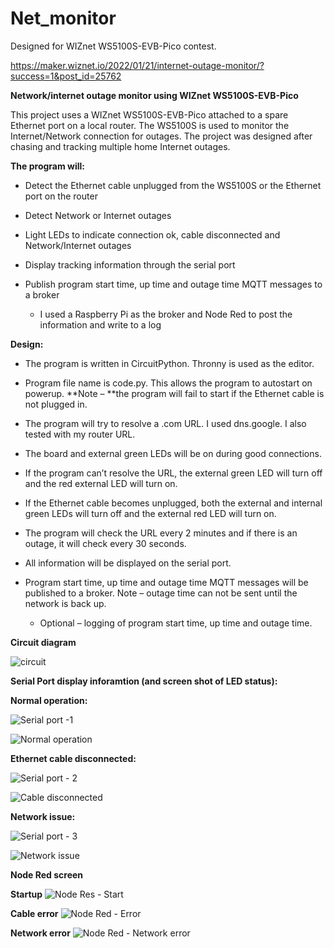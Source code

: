 # Net_monitor

Designed for WIZnet WS5100S-EVB-Pico contest.

https://maker.wiznet.io/2022/01/21/internet-outage-monitor/?success=1&post_id=25762

**Network/internet outage monitor using WIZnet WS5100S-EVB-Pico**

This project uses a WIZnet WS5100S-EVB-Pico attached to a spare Ethernet port on a local router. The WS5100S is used to monitor the Internet/Network connection for outages. The project was designed after chasing and tracking multiple home Internet outages.  


**The program will:**

- Detect the Ethernet cable unplugged from the WS5100S or the Ethernet port on the router

- Detect Network or Internet outages

- Light LEDs to indicate connection ok, cable disconnected and Network/Internet outages

- Display tracking information through the serial port

- Publish program start time, up time and outage time MQTT messages to a broker

  - I used a Raspberry Pi as the broker and Node Red to post the information and write to a log 


**Design:**
- The program is written in CircuitPython. Thronny is used as the editor.

- Program file name is code.py. This allows the program to autostart on powerup. **Note – **the program will fail to start if the Ethernet cable is not plugged in.

- The program will try to resolve a .com URL. I used dns.google. I also tested with my router URL.

- The board and external green LEDs will be on during good connections.

- If the program can’t resolve the URL, the external green LED will turn off and the red external LED will turn on.

- If the Ethernet cable becomes unplugged, both the external and internal green LEDs will turn off and the external red LED will turn on.

- The program will check the URL every 2 minutes and if there is an outage, it will check every 30 seconds.

- All information will be displayed on the serial port.

- Program start time, up time and outage time MQTT messages will be published to a broker. Note – outage time can not be sent until the network is back up.

  - Optional – logging of program start time, up time and outage time.

**Circuit diagram**

![circuit](https://user-images.githubusercontent.com/13513067/164536405-280b8052-20c9-4218-bf58-c11763f9d29a.jpg)

**Serial Port display inforamtion (and screen shot of LED status):**

**Normal operation:**

![Serial port -1](https://user-images.githubusercontent.com/13513067/164374059-c697ab57-2236-4d6c-88a4-2cc02c4e4b33.jpg)

![Normal operation](https://user-images.githubusercontent.com/13513067/164152993-e3de5b03-2e99-4964-8fc8-1f7138fec52e.jpg)

**Ethernet cable disconnected:**

![Serial port - 2](https://user-images.githubusercontent.com/13513067/164374786-9ac5ba63-d854-4d15-9d8a-aa1767f951eb.jpg)

![Cable disconnected](https://user-images.githubusercontent.com/13513067/164153130-e0c81613-63fe-4434-8425-0e4acb147726.jpg)

**Network issue:**

![Serial port - 3](https://user-images.githubusercontent.com/13513067/164514162-cff9395a-c566-405b-92af-02572847e671.jpg)

![Network issue](https://user-images.githubusercontent.com/13513067/164153191-cde6b16f-ee63-4a0d-8c0c-69a46836d010.jpg)


**Node Red screen**

**Startup**
![Node Res - Start](https://user-images.githubusercontent.com/13513067/164322109-1e07b24e-673f-4efc-bfd3-1f850cb42d0b.jpg)

**Cable error**
![Node Red - Error](https://user-images.githubusercontent.com/13513067/164322256-e4e98656-07a6-48fe-b4a3-0dadf79e46de.jpg)

**Network error**
![Node Red - Network error](https://user-images.githubusercontent.com/13513067/164326331-28622515-88e5-42c9-9d5f-08bc062cb3c7.jpg)


